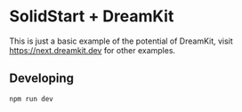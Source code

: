 # SolidStart + DreamKit

This is just a basic example of the potential of DreamKit, visit https://next.dreamkit.dev for other examples.

## Developing

```sh
npm run dev
```
